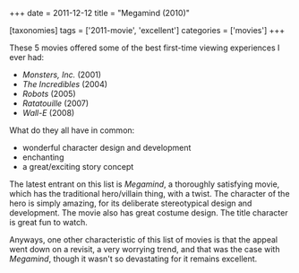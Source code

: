 +++
date = 2011-12-12
title = "Megamind (2010)"

[taxonomies]
tags = ['2011-movie', 'excellent']
categories = ['movies']
+++

These 5 movies offered some of the best first-time viewing experiences I
ever had:

-   *Monsters, Inc.* (2001)
-   *The Incredibles* (2004)
-   *Robots* (2005)
-   *Ratatouille* (2007)
-   *Wall-E* (2008)

What do they all have in common:

-   wonderful character design and development
-   enchanting
-   a great/exciting story concept

The latest entrant on this list is *Megamind*, a thoroughly satisfying
movie, which has the traditional hero/villain thing, with a twist. The
character of the hero is simply amazing, for its deliberate
stereotypical design and development. The movie also has great costume
design. The title character is great fun to watch.

Anyways, one other characteristic of this list of movies is that the
appeal went down on a revisit, a very worrying trend, and that was the
case with *Megamind*, though it wasn\'t so devastating for it remains
excellent.
